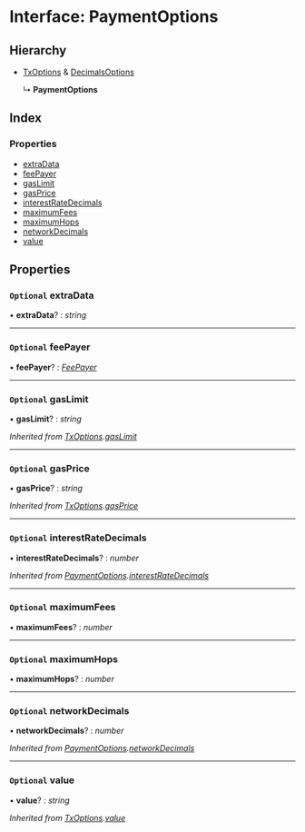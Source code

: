 # Interface: PaymentOptions

## Hierarchy

- [TxOptions](_typings_.txoptions.md) & [DecimalsOptions](_typings_.decimalsoptions.md)

  ↳ **PaymentOptions**

## Index

### Properties

- [extraData](_typings_.paymentoptions.md#optional-extradata)
- [feePayer](_typings_.paymentoptions.md#optional-feepayer)
- [gasLimit](_typings_.paymentoptions.md#optional-gaslimit)
- [gasPrice](_typings_.paymentoptions.md#optional-gasprice)
- [interestRateDecimals](_typings_.paymentoptions.md#optional-interestratedecimals)
- [maximumFees](_typings_.paymentoptions.md#optional-maximumfees)
- [maximumHops](_typings_.paymentoptions.md#optional-maximumhops)
- [networkDecimals](_typings_.paymentoptions.md#optional-networkdecimals)
- [value](_typings_.paymentoptions.md#optional-value)

## Properties

### `Optional` extraData

• **extraData**? : _string_

---

### `Optional` feePayer

• **feePayer**? : _[FeePayer](../enums/_typings_.feepayer.md)_

---

### `Optional` gasLimit

• **gasLimit**? : _string_

_Inherited from [TxOptions](_typings_.txoptions.md).[gasLimit](_typings_.txoptions.md#optional-gaslimit)_

---

### `Optional` gasPrice

• **gasPrice**? : _string_

_Inherited from [TxOptions](_typings_.txoptions.md).[gasPrice](_typings_.txoptions.md#optional-gasprice)_

---

### `Optional` interestRateDecimals

• **interestRateDecimals**? : _number_

_Inherited from [PaymentOptions](_typings_.paymentoptions.md).[interestRateDecimals](_typings_.paymentoptions.md#optional-interestratedecimals)_

---

### `Optional` maximumFees

• **maximumFees**? : _number_

---

### `Optional` maximumHops

• **maximumHops**? : _number_

---

### `Optional` networkDecimals

• **networkDecimals**? : _number_

_Inherited from [PaymentOptions](_typings_.paymentoptions.md).[networkDecimals](_typings_.paymentoptions.md#optional-networkdecimals)_

---

### `Optional` value

• **value**? : _string_

_Inherited from [TxOptions](_typings_.txoptions.md).[value](_typings_.txoptions.md#optional-value)_
